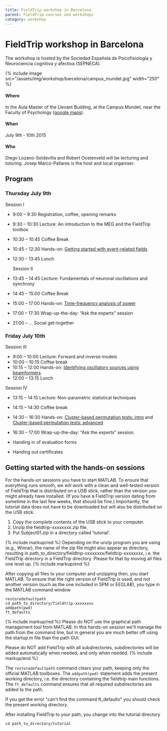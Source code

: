 ```yaml
---
title: FieldTrip workshop in Barcelona
parent: FieldTrip courses and workshops
category: workshop
---
```


# FieldTrip workshop in Barcelona

The workshop is hosted by the Sociedad Española de Psicofisiología y Neurociencia cognitiva y afectiva (SEPNECA).

{% include image src="/assets/img/workshop/barcelona/campus_mundet.jpg" width="250" %}

#### Where

In the Aula Master of the Llevant Building, at the Campus Mundet, near the Faculty of Psychology ([google maps](https://www.google.nl/maps/place/Edifici+Llevant,+08035+Barcelona,+Spanje/@41.4386094,2.1445684,18z/data=!3m1!4b1!4m5!1m2!2m1!1scampus+in+de+buurt+van+Mundet,+Barcelona,+Spanje!3m1!1s0x12a497e1d3cabe79/0x4383b1771095ab74)).

#### When

July 9th ­‐ 10th 2015

#### Who

Diego Lozano-Soldevilla and Robert Oostenveld will be lecturing and tutoring. Josep Marco-Pallares is the host and local organiser.

## Program

### Thursday July 9th

Session I

- 9:00 – 9:30 Registration, coffee, opening remarks
- 9:30 – 10:30 Lecture: An introduction to the MEG and the FieldTrip toolbox
- 10:30 – 10:45 Coffee Break
- 10:45 – 12:30 Hands-on: [Getting started with event-related fields](/tutorial/eventrelatedaveraging)

- 12:30 – 13:45 Lunch

  Session II

- 13:45 – 14:45 Lecture: Fundamentals of neuronal oscillations and synchrony
- 14:45 – 15:00 Coffee Break
- 15:00 – 17:00 Hands-on: [Time-frequency analysis of power](/tutorial/timefrequencyanalysis)
- 17:00 – 17:30 Wrap-up-the-day: “Ask the experts” session

- 21:00 – ... Social get-together

### Friday July 10th

Session III

- 9:00 – 10:00 Lecture: Forward and inverse models
- 10:00 – 10:15 Coffee break
- 10:15 – 12:00 Hands-on: [Identifying oscillatory sources using beamformers](/tutorial/beamformer)
- 12:00 – 13:15 Lunch

Session IV

- 13:15 – 14:15 Lecture: Non-parametric statistical techniques
- 14:15 – 14:30 Coffee break
- 14:30 – 16:30 Hands-on: [Cluster-based permutation tests: intro](/tutorial/cluster_permutation_timelock) and [Cluster-based permutation tests: advanced](/tutorial/cluster_permutation_freq)
- 16:30 – 17:00 Wrap-up-the-day: “Ask the experts” session.

- Handing in of evaluation forms
- Handing out certificates

## Getting started with the hands-on sessions

For the hands-on sessions you have to start MATLAB. To ensure that everything runs smooth, we will work with a clean and well-tested version of FieldTrip that is distributed on a USB stick, rather than the version you might already have installed. (If you have a FieldTrip version dating from sometime in the last few weeks, that should be fine.) Importantly, the tutorial data does not have to be downloaded but will also be distributed on the USB stick.

1.  Copy the complete contents of the USB stick to your computer.
2.  Unzip the fieldtrip-xxxxxxxx.zip file.
3.  Put Subject01.zip in a directory called 'tutorial'.

{% include markup/red %}
Depending on the unzip program you are using (e.g., Winrar), the name of the zip file might also appear as directory, resulting in path_to_directory/fieldtrip-xxxxxxxx/fieldtrip-xxxxxxxx, i.e. the FieldTrip directory in a FieldTrip directory. Please fix that by moving all files one level up.
{% include markup/end %}

After copying all files to your computer and unzipping then, you start MATLAB. To ensure that the right version of FieldTrip is used, and not another version (such as the one included in SPM or EEGLAB), you type in the MATLAB command window

    restoredefaultpath
    cd path_to_directory/fieldtrip-xxxxxxxx
    addpath(pwd)
    ft_defaults

{% include markup/red %}
Please do NOT use the graphical path management tool from MATLAB. In this hands-on session we'll manage the path from the command line, but in general you are much better off using the startup.m file than the path GUI.

Please do NOT add FieldTrip with all subdirectories, subdirectories will be added automatically when needed, and only when needed.
{% include markup/end %}

The `restoredefaultpath` command clears your path, keeping only the
official MATLAB toolboxes. The `addpath(pwd)` statement adds the
present working directory, i.e. the directory containing the fieldtrip
main functions. The `ft_defaults` command ensures that all required
subdirectories are added to the path.

If you get the error "can't find the command ft_defaults" you should check the present working directory.

After installing FieldTrip to your path, you change into the tutorial directory

    cd path_to_directory/tutorial
